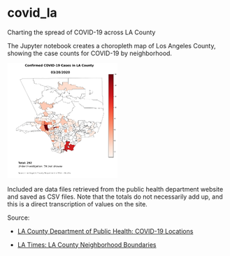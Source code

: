 # covid_la
Charting the spread of COVID-19 across LA County

The Jupyter notebook creates a choropleth map of Los Angeles County, showing the case counts for COVID-19 by neighborhood.

<img src="covid_la.gif" alt="Map of COVID-19 cases in Los Angeles County" width="50%"/>

Included are data files retrieved from the public health department website and saved as CSV files.  Note that the totals do not necessarily add up, and this is a direct transcription of values on the site.

Source:
* [LA County Department of Public Health: COVID-19 Locations](http://publichealth.lacounty.gov/media/Coronavirus/locations.htm)

* [LA Times: LA County Neighborhood Boundaries](http://boundaries.latimes.com/set/la-county-neighborhoods-current/)
